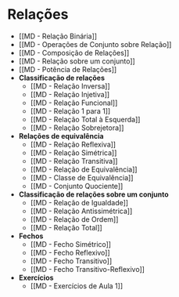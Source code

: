 # Relações

- [[MD - Relação Binária]]
- [[MD - Operações de Conjunto sobre Relação]]
- [[MD - Composição de Relações]]
- [[MD - Relação sobre um conjunto]]
- [[MD - Potência de Relações]]
- **Classificação de relações**
	- [[MD - Relação Inversa]]
	- [[MD - Relação Injetiva]]
	- [[MD - Relação Funcional]]
	- [[MD - Relação 1 para 1]]
	- [[MD - Relação Total à Esquerda]]
	- [[MD - Relação Sobrejetora]]	
- **Relações de equivalência**
	- [[MD - Relação Reflexiva]]
	- [[MD - Relação Simétrica]]
	- [[MD - Relação Transitiva]]
	- [[MD - Relação de Equivalência]]
	- [[MD - Classe de Equivalência]]
	- [[MD - Conjunto Quociente]]
- **Classificação de relações sobre um conjunto**
	- [[MD - Relação de Igualdade]]
	- [[MD - Relação Antissimétrica]]
	- [[MD - Relação de Ordem]]
	- [[MD - Relação Total]]
- **Fechos**
	- [[MD - Fecho Simétrico]]
	- [[MD - Fecho Reflexivo]]
	- [[MD - Fecho Transitivo]]
	- [[MD - Fecho Transitivo-Reflexivo]]
- **Exercícios**
	- [[MD - Exercícios de Aula 1]]
